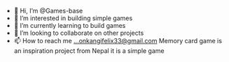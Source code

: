 - 👋 Hi, I’m @Games-base
- 👀 I’m interested in building simple games
- 🌱 I’m currently learning to build games
- 💞️ I’m looking to collaborate on other projects
- 📫 How to reach me ...onkangifelix33@gmail.com
Memory card game is an inspiration project from Nepal it is a simple game
<!---
Games-base/Games-base is a ✨ special ✨ repository because its `README.md` (this file) appears on your GitHub profile.
You can click the Preview link to take a look at your changes.
--->
